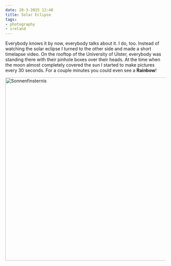 ```yaml
---
date: 20-3-2015 12:48
title: Solar Eclipse
tags:
- photography
- ireland
---
```

Everybody knows it by now, everybody talks about it. I do, too. Instead of watching the solar eclipse I turned to the other side and made a short timelapse video. On the rooftop of the University of Ulster, everybody was standing there with their pinhole boxes over their heads. At the time when the moon almost completely covered the sun I started to make pictures every 30 seconds. For a couple minutes you could even see a **Rainbow**!
<!--more-->

<img class="img--center" src="{{ site.baseurl }}/img/eclipse_loop.gif" width="720" height="576" alt="Sonnenfinsternis" >

